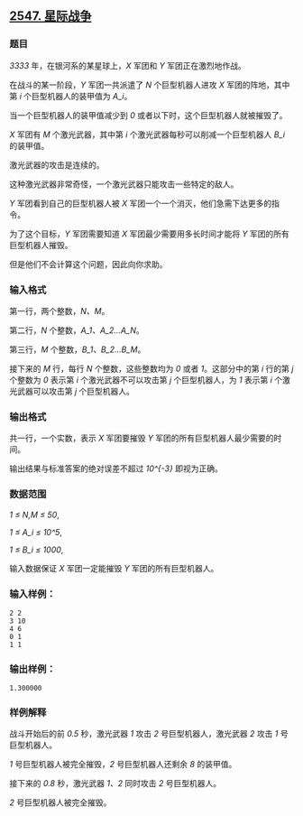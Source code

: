 ## [2547. 星际战争](https://www.acwing.com/problem/content/2549/)

### 题目

*3333* 年，在银河系的某星球上，*X* 军团和 *Y* 军团正在激烈地作战。

在战斗的某一阶段，*Y* 军团一共派遣了 *N* 个巨型机器人进攻 *X* 军团的阵地，其中第 *i* 个巨型机器人的装甲值为 *A_i*。

当一个巨型机器人的装甲值减少到 *0* 或者以下时，这个巨型机器人就被摧毁了。

*X* 军团有 *M* 个激光武器，其中第 *i* 个激光武器每秒可以削减一个巨型机器人 *B_i* 的装甲值。

激光武器的攻击是连续的。

这种激光武器非常奇怪，一个激光武器只能攻击一些特定的敌人。

*Y* 军团看到自己的巨型机器人被 *X* 军团一个一个消灭，他们急需下达更多的指令。

为了这个目标，*Y* 军团需要知道 *X* 军团最少需要用多长时间才能将 *Y* 军团的所有巨型机器人摧毁。

但是他们不会计算这个问题，因此向你求助。

### 输入格式

第一行，两个整数，*N、M*。

第二行，*N* 个整数，*A_1、A_2…A_N*。

第三行，*M* 个整数，*B_1、B_2…B_M*。

接下来的 *M* 行，每行 *N* 个整数，这些整数均为 *0* 或者 *1*。这部分中的第 *i* 行的第 *j* 个整数为 *0* 表示第 *i* 个激光武器不可以攻击第 *j* 个巨型机器人，为 *1* 表示第 *i* 个激光武器可以攻击第 *j* 个巨型机器人。

### 输出格式

共一行，一个实数，表示 *X* 军团要摧毁 *Y* 军团的所有巨型机器人最少需要的时间。

输出结果与标准答案的绝对误差不超过 *10^{-3}* 即视为正确。

### 数据范围

*1 ≤ N,M ≤ 50*,

*1 ≤ A_i ≤ 10^5*,

*1 ≤ B_i ≤ 1000*,

输入数据保证 *X* 军团一定能摧毁 *Y* 军团的所有巨型机器人。

### 输入样例：

```
2 2
3 10
4 6
0 1
1 1
```

### 输出样例：

```
1.300000
```

### 样例解释

战斗开始后的前 *0.5* 秒，激光武器 *1* 攻击 *2* 号巨型机器人，激光武器 *2* 攻击 *1* 号巨型机器人。

*1* 号巨型机器人被完全摧毁，*2* 号巨型机器人还剩余 *8* 的装甲值。

接下来的 *0.8* 秒，激光武器 *1、2* 同时攻击 *2* 号巨型机器人。

*2* 号巨型机器人被完全摧毁。
